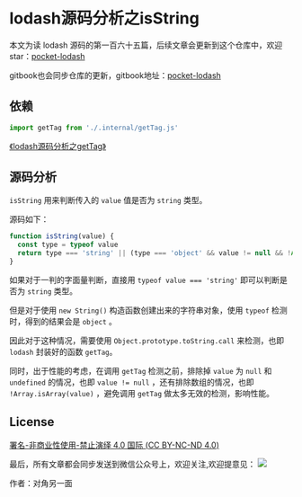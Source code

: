 # lodash源码分析之isString

本文为读 lodash 源码的第一百六十五篇，后续文章会更新到这个仓库中，欢迎 star：[pocket-lodash](https://github.com/yeyuqiudeng/pocket-lodash)

gitbook也会同步仓库的更新，gitbook地址：[pocket-lodash](https://www.gitbook.com/book/yeyuqiudeng/pocket-lodash/details)

## 依赖

```javascript
import getTag from './.internal/getTag.js'
```

[《lodash源码分析之getTag》](internal/getTag.md)

## 源码分析

`isString` 用来判断传入的 `value` 值是否为 `string` 类型。

源码如下：

```javascript
function isString(value) {
  const type = typeof value
  return type === 'string' || (type === 'object' && value != null && !Array.isArray(value) && getTag(value) == '[object String]')
}
```

如果对于一判的字面量判断，直接用 `typeof value === 'string'` 即可以判断是否为 `string` 类型。

但是对于使用 `new String()` 构造函数创建出来的字符串对象，使用 `typeof` 检测时，得到的结果会是 `object` 。

因此对于这种情况，需要使用 `Object.prototype.toString.call` 来检测，也即 `lodash` 封装好的函数 `getTag`。

同时，出于性能的考虑，在调用 `getTag` 检测之前，排除掉 `value` 为 `null` 和 `undefined` 的情况，也即 `value != null` ，还有排除数组的情况，也即 `!Array.isArray(value)` ，避免调用 `getTag` 做太多无效的检测，影响性能。

## License

[署名-非商业性使用-禁止演绎 4.0 国际 (CC BY-NC-ND 4.0)](http://creativecommons.org/licenses/by-nc-nd/4.0/)

最后，所有文章都会同步发送到微信公众号上，欢迎关注,欢迎提意见：  ![](https://raw.githubusercontent.com/yeyuqiudeng/resource/master/images/qrcode_front-end-article.jpg) 

作者：对角另一面 